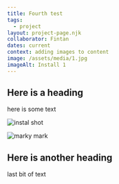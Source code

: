 ```yaml
---
title: Fourth test
tags:
  - project
layout: project-page.njk
collaborator: Fintan
dates: current
context: adding images to content
image: /assets/media/1.jpg
imageAlt: Install 1
---
```

## Here is a heading

here is some text

![instal shot](/assets/media/11.jpg "install 2")

![marky mark](/assets/media/12.jpg "install 3")

## Here is another heading

last bit of text
